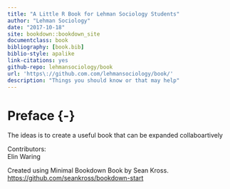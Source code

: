 ```yaml
--- 
title: "A Little R Book for Lehman Sociology Students"
author: "Lehman Sociology"
date: "2017-10-18"
site: bookdown::bookdown_site
documentclass: book
bibliography: [book.bib]
biblio-style: apalike
link-citations: yes
github-repo: lehmansociology/book
url: 'https\://github.com.com/lehmansociology/book/'
description: "Things you should know or that may help"
---
```


# Preface {-}

The ideas is to create a useful book that can be expanded collaboartively

Contributors:  
Elin Waring

Created using Minimal Bookdown Book by Sean Kross. 
https://github.com/seankross/bookdown-start
